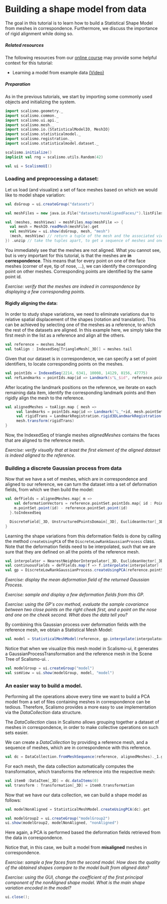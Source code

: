 # Building a shape model from data

The goal in this tutorial is to learn how to build a Statistical Shape Model 
from meshes in correspondence. Furthermore, we discuss the importance of rigid alignment while doing so.


##### Related resources

The following resources from our [online course](https://www.futurelearn.com/courses/statistical-shape-modelling) may provide
some helpful context for this tutorial:

- Learning a model from example data [(Video)](https://www.futurelearn.com/courses/statistical-shape-modelling/3/steps/250329)  

##### Preparation

As in the previous tutorials, we start by importing some commonly used objects and initializing the system. 

```scala mdoc:silent
import scalismo.geometry._
import scalismo.common._
import scalismo.ui.api._
import scalismo.mesh._
import scalismo.io.{StatisticalModelIO, MeshIO}
import scalismo.statisticalmodel._
import scalismo.registration._
import scalismo.statisticalmodel.dataset._

scalismo.initialize()
implicit val rng = scalismo.utils.Random(42)

val ui = ScalismoUI()
```

### Loading and preprocessing a dataset:

Let us load (and visualize) a set of face meshes based on which we would like to model shape variation:

```scala mdoc:silent
val dsGroup = ui.createGroup("datasets")

val meshFiles = new java.io.File("datasets/nonAlignedFaces/").listFiles

val (meshes, meshViews) = meshFiles.map(meshFile => {
  val mesh = MeshIO.readMesh(meshFile).get 
  val meshView = ui.show(dsGroup, mesh, "mesh")
  (mesh, meshView) // return a tuple of the mesh and the associated view
}) .unzip // take the tuples apart, to get a sequence of meshes and one of meshViews 
```

You immediately see that the meshes are not aligned. What you cannot see, but is 
 very important for this tutorial, is
that the meshes are **in correspondence**. 
This means that for every point on one of the face meshes 
(corner of eye, tip of nose, ...), we can identify the corresponding point on 
other meshes.  Corresponding points are identified by the same point id. 

*Exercise: verify that the meshes are indeed in correspondence by displaying a few corresponding points.*

#### Rigidly aligning the data:

In order to study shape variations, we need to eliminate variations due to 
relative spatial displacement of the shapes (rotation and translation).
This can be achieved by selecting one of the meshes as a reference, 
to which the rest of the datasets are aligned.
In this example here, we simply take the first mesh in the list as a reference and align all the others. 

```scala mdoc:silent
val reference = meshes.head
val toAlign : IndexedSeq[TriangleMesh[_3D]] = meshes.tail
```

Given that our dataset is in correspondence, we can specify a set of point 
identifiers, to locate corresponding points on the meshes. 

```scala mdoc:silent
val pointIds = IndexedSeq(2214, 6341, 10008, 14129, 8156, 47775)
val refLandmarks = pointIds.map{id => Landmark(s"L_$id", reference.pointSet.point(PointId(id))) }
```
After locating the landmark positions on the reference, we iterate on each remaining data item, identify the corresponding landmark points and then rigidly align the mesh to the reference.

```scala mdoc:silent
val alignedMeshes = toAlign.map { mesh =>    
     val landmarks = pointIds.map{id => Landmark("L_"+id, mesh.pointSet.point(PointId(id)))}
     val rigidTrans = LandmarkRegistration.rigid3DLandmarkRegistration(landmarks, refLandmarks, center = Point(0,0,0))
     mesh.transform(rigidTrans)
}
```

Now, the IndexedSeq of triangle meshes *alignedMeshes* contains the faces that are aligned to the reference mesh.

*Exercise: verify visually that at least the first element of the aligned dataset is indeed aligned to the reference.*

### Building a discrete Gaussian process from data

Now that we have a set of meshes, which are in correspondence and aligned 
to our reference, we can turn the dataset into a set of deformation fields, 
from which we then build the model:

```scala mdoc:silent 
val defFields = alignedMeshes.map{ m => 
    val deformationVectors = reference.pointSet.pointIds.map{ id : PointId =>  
    m.pointSet.point(id) - reference.pointSet.point(id)
  }.toIndexedSeq

  DiscreteField[_3D, UnstructuredPointsDomain[_3D], EuclideanVector[_3D]](reference.pointSet, deformationVectors)
}
```

Learning the shape variations from this deformation fields is 
done by calling the method ```createUsingPCA``` of the 
```DiscreteLowRankGaussianProcess``` class. 
Note that the deformation fields need to be interpolated, such that we are sure that they are defined on
all the points of the reference mesh. 

```scala mdoc:silent
val interpolator = NearestNeighborInterpolator[_3D, EuclideanVector[_3D]]()
val continuousFields = defFields.map(f => f.interpolate(interpolator) )
val gp = DiscreteLowRankGaussianProcess.createUsingPCA(reference.pointSet, continuousFields)
```

*Exercise: display the mean deformation field of the returned Gaussian Process.*

*Exercise: sample and display a few deformation fields from this GP.*

*Exercise: using the GP's *cov* method, evaluate the sample covariance between two close points on the right cheek first, and a point on the nose and one on the cheek second. What does the data tell you?*

By combining this Gaussian process over deformation fields with the reference mesh, 
we obtain a Statistical Mesh Model:

```scala mdoc:silent
val model = StatisticalMeshModel(reference, gp.interpolate(interpolator))
```

Notice that when we visualize this mesh model in Scalismo-ui, 
it generates a GaussianProcessTransformation and the reference mesh in the 
Scene Tree of Scalismo-ui. .

```scala mdoc:silent
val modelGroup = ui.createGroup("model")
val ssmView = ui.show(modelGroup, model, "model")
```

### An easier way to build a model.

Performing all the operations above every time we want to build a PCA model 
from a set of files containing meshes in correspondence can be tedious. 
Therefore, Scalismo provides a more easy to use implementation via the 
*DataCollection* data structure.


The *DataCollection* class in Scalismo allows grouping together a dataset of meshes in correspondence, 
in order to make collective operations on such sets easier.

We can create a *DataCollection* by providing a reference mesh, and 
a sequence of meshes, which are in correspondence with this reference.

```scala mdoc:silent
val dc = DataCollection.fromMeshSequence(reference, alignedMeshes)._1.get
```

For each mesh, the data collection automatically computes 
the transformation, which transforms the reference into the respective mesh:

```scala mdoc:silent
val item0 :DataItem[_3D] = dc.dataItems(0)
val transform : Transformation[_3D] = item0.transformation
```

Now that we have our data collection, we can build a shape model as follows: 

```scala mdoc:silent
val modelNonAligned = StatisticalMeshModel.createUsingPCA(dc).get

val modelGroup2 = ui.createGroup("modelGroup2")
ui.show(modelGroup2, modelNonAligned, "nonAligned")
```

Here again, a PCA is performed based the deformation fields 
retrieved from the data in correspondence.

Notice that, in this case, we built a model from **misaligned** meshes 
in correspondence.

*Exercise: sample a few faces from the second model. How does the quality of the obtained shapes compare to the model built from aligned data?*

*Exercise: using the GUI, change the coefficient of the first principal component of the *nonAligned* shape model. What is the main shape variation encoded in the model?*



```scala mdoc:invisible
ui.close();
```